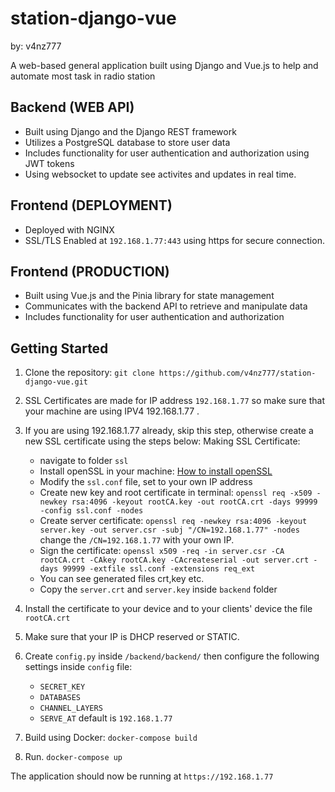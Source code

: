 # station-django-vue

by: v4nz777

A web-based general application built using Django and Vue.js
to help and automate most task in radio station

## Backend (WEB API)

- Built using Django and the Django REST framework
- Utilizes a PostgreSQL database to store user data
- Includes functionality for user authentication and authorization using JWT tokens
- Using websocket to update see activites and updates in real time.

## Frontend (DEPLOYMENT)

- Deployed with NGINX
- SSL/TLS Enabled at `192.168.1.77:443` using https for secure connection.
  

## Frontend (PRODUCTION)

- Built using Vue.js and the Pinia library for state management
- Communicates with the backend API to retrieve and manipulate data
- Includes functionality for user authentication and authorization

## Getting Started

1. Clone the repository:
```git clone https://github.com/v4nz777/station-django-vue.git```

2. SSL Certificates are made for IP address `192.168.1.77` so make sure that your machine are using IPV4 192.168.1.77 . 

3. If you are using 192.168.1.77 already, skip this step, otherwise create a new SSL certificate using the steps below:
   Making SSL Certificate:
    - navigate to folder `ssl`
    - Install openSSL in your machine: [How to install openSSL](https://www.ibm.com/docs/en/ts4500-tape-library?topic=openssl-installing)
    - Modify the `ssl.conf` file, set to your own IP address
    - Create new key and root certificate in terminal: ```openssl req -x509 -newkey rsa:4096 -keyout rootCA.key -out rootCA.crt -days 99999 -config ssl.conf -nodes```
    - Create server certificate: ```openssl req -newkey rsa:4096 -keyout server.key -out server.csr -subj "/CN=192.168.1.77" -nodes``` change the `/CN=192.168.1.77` with your own IP.
    - Sign the certificate: ```openssl x509 -req -in server.csr -CA rootCA.crt -CAkey rootCA.key -CAcreateserial -out server.crt -days 99999 -extfile ssl.conf -extensions req_ext```
    - You can see generated files crt,key etc.
    - Copy the `server.crt` and `server.key` inside `backend` folder
4. Install the certificate to your device and to your clients' device the file `rootCA.crt`
5. Make sure that your IP is DHCP reserved or STATIC.

6. Create `config.py` inside `/backend/backend/` then configure the following settings inside `config` file:
    - `SECRET_KEY`
    - `DATABASES`
    - `CHANNEL_LAYERS`
    - `SERVE_AT` default is `192.168.1.77`
      
7. Build using Docker:
   ```docker-compose build```

8. Run.
   ```docker-compose up```





The application should now be running at ```https://192.168.1.77```

